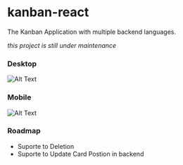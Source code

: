 # kanban-react
The Kanban Application with multiple backend languages.

*this project is still under maintenance*

### Desktop
![Alt Text](https://github.com/allangomessl/kanban-react/blob/master/docs/desktop.gif?raw=true)


### Mobile
![Alt Text](https://github.com/allangomessl/kanban-react/blob/master/docs/mobile.gif?raw=true)

### Roadmap
- Suporte to Deletion
- Suporte to Update Card Postion in backend
